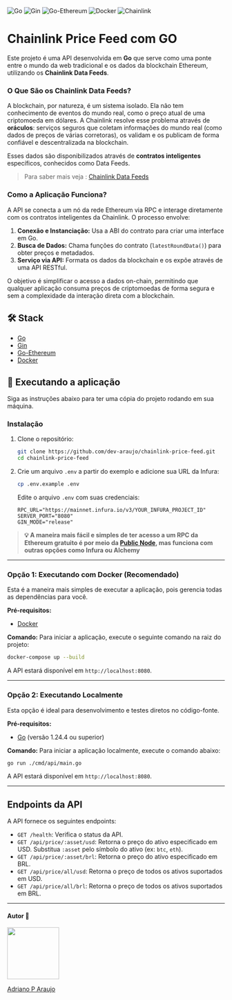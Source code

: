 

  <img src="https://img.shields.io/badge/Go-00ADD8?style=for-the-badge&logo=go&logoColor=white" alt="Go">
  <img src="https://img.shields.io/badge/Gin-0077B5?style=for-the-badge&logo=gin&logoColor=white" alt="Gin">
  <img src="https://img.shields.io/badge/Ethereum-3C3C3D?style=for-the-badge&logo=ethereum&logoColor=white" alt="Go-Ethereum">
  <img src="https://img.shields.io/badge/Docker-2496ED?style=for-the-badge&logo=docker&logoColor=white" alt="Docker">
  <img src="https://img.shields.io/badge/Chainlink-375BD2?style=for-the-badge&logo=chainlink&logoColor=white" alt="Chainlink">

# Chainlink Price Feed com GO

Este projeto é uma API desenvolvida em **Go** que serve como uma ponte entre o mundo da web tradicional e os dados da blockchain Ethereum, utilizando os **Chainlink Data Feeds**.



### O Que São os Chainlink Data Feeds?

A blockchain, por natureza, é um sistema isolado. Ela não tem conhecimento de eventos do mundo real, como o preço atual de uma criptomoeda em dólares. A Chainlink resolve esse problema através de **oráculos**: serviços seguros que coletam informações do mundo real (como dados de preços de várias corretoras), os validam e os publicam de forma confiável e descentralizada na blockchain.

Esses dados são disponibilizados através de **contratos inteligentes** específicos, conhecidos como Data Feeds.

> Para saber mais veja : [Chainlink Data Feeds](https://docs.chain.link/data-feeds)

### Como a Aplicação Funciona?

A API se conecta a um nó da rede Ethereum via RPC e interage diretamente com os contratos inteligentes da Chainlink. O processo envolve:

1.  **Conexão e Instanciação:** Usa a ABI do contrato para criar uma interface em Go.
2.  **Busca de Dados:** Chama funções do contrato (`latestRoundData()`) para obter preços e metadados.
3.  **Serviço via API:** Formata os dados da blockchain e os expõe através de uma API RESTful.

O objetivo é simplificar o acesso a dados on-chain, permitindo que qualquer aplicação consuma preços de criptomoedas de forma segura e sem a complexidade da interação direta com a blockchain.

## 🛠️ Stack

*   [Go](https://golang.org/)
*   [Gin](https://github.com/gin-gonic/gin)
*   [Go-Ethereum](https://github.com/ethereum/go-ethereum)
*   [Docker](https://www.docker.com/)

## 🚀 Executando a aplicação

Siga as instruções abaixo para ter uma cópia do projeto rodando em sua máquina.

### Instalação

1.  Clone o repositório:
    ```sh
    git clone https://github.com/dev-araujo/chainlink-price-feed.git
    cd chainlink-price-feed
    ```

2.  Crie um arquivo `.env` a partir do exemplo e adicione sua URL da Infura:
    ```sh
    cp .env.example .env
    ```
    Edite o arquivo `.env` com suas credenciais:
    
    ```
    RPC_URL="https://mainnet.infura.io/v3/YOUR_INFURA_PROJECT_ID"
    SERVER_PORT="8080"
    GIN_MODE="release"
    ```


   > **💡 A maneira mais fácil e simples de ter acesso a um RPC da Ethereum gratuito é por meio da [Public Node](https://ethereum.publicnode.com/), mas funciona com outras opções como Infura ou Alchemy**
 
---

### Opção 1: Executando com Docker (Recomendado)

Esta é a maneira mais simples de executar a aplicação, pois gerencia todas as dependências para você.

**Pré-requisitos:**
*   [Docker](https://docs.docker.com/get-docker/)

**Comando:**
Para iniciar a aplicação, execute o seguinte comando na raiz do projeto:
```sh
docker-compose up --build
```
A API estará disponível em `http://localhost:8080`.

---

### Opção 2: Executando Localmente

Esta opção é ideal para desenvolvimento e testes diretos no código-fonte.

**Pré-requisitos:**
*   [Go](https://golang.org/doc/install) (versão 1.24.4 ou superior)

**Comando:**
Para iniciar a aplicação localmente, execute o comando abaixo:
```sh
go run ./cmd/api/main.go
```
A API estará disponível em `http://localhost:8080`.

---

## Endpoints da API

A API fornece os seguintes endpoints:

*   `GET /health`: Verifica o status da API.
*   `GET /api/price/:asset/usd`: Retorna o preço do ativo especificado em USD. Substitua `:asset` pelo símbolo do ativo (ex: `btc`, `eth`).
*   `GET /api/price/:asset/brl`: Retorna o preço do ativo especificado em BRL.
*   `GET /api/price/all/usd`: Retorna o preço de todos os ativos suportados em USD.
*   `GET /api/price/all/brl`: Retorna o preço de todos os ativos suportados em BRL.

---

#### Autor 👷

<img src="https://avatars.githubusercontent.com/u/97068163?v=4" width=120 />

[Adriano P Araujo](https://www.linkedin.com/in/araujocode/)